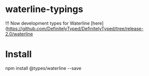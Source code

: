 # waterline-typings

!!! Now development types for Waterline [here](https://github.com/DefinitelyTyped/DefinitelyTyped/tree/release-2.0/waterline 

# Install

  npm install @types/waterline --save
